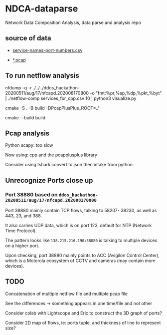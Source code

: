 # NDCA-dataparse
Network Data Composition Analysis, data parse and analysis repo

## source of data

* [service-names-port-numbers.csv](https://www.iana.org/assignments/service-names-port-numbers/service-names-port-numbers.xhtml)

* [\*.pcap](https://mawi.wide.ad.jp/mawi/)

## To run netflow analysis

nfdump -q -r ./../../ddos_hackathon-20200511/aug/17/nfcapd.202008170800 -o "fmt:%pr,%sp,%dp,%pkt,%byt" | ./netflow-comp services_for_cpp.csv 10 | python3 visualize.py

cmake -S . -B build -DPcapPlusPlus_ROOT=./

cmake --build build

## Pcap analysis

Python scapy: too slow

Now using: cpp and the pcapplusplus library

Consider using tshark convert to json then intake from python

## Unrecognize Ports close up

### Port 38880 based on `ddos_hackathon-20200511/aug/17/nfcapd.202008170800`

Port 38880 mainly contain TCP flows, talking to 58207- 38230, as well as 443, 23, and 388.

It also carries UDP data, which is on port 123, default for NTP (Network Time Protocol).

The pattern looks like `138.215.216.190:38880` is talking to multiple devices on a higher port.

Upon checking, port 38880 mainly points to ACC (Avigilon Control Center), which is a Motorola ecosystem of CCTV and cameras (may contain more devices). 

## TODO

Concatenation of multiple netflow file and multiple pcap file

See the differences -> something appears in one time/file and not other

Consider colab with Lightscope and Eric to construct the 3D graph of ports?

Consider 2D map of flows, ie: ports tuple, and thickness of line to represent size?